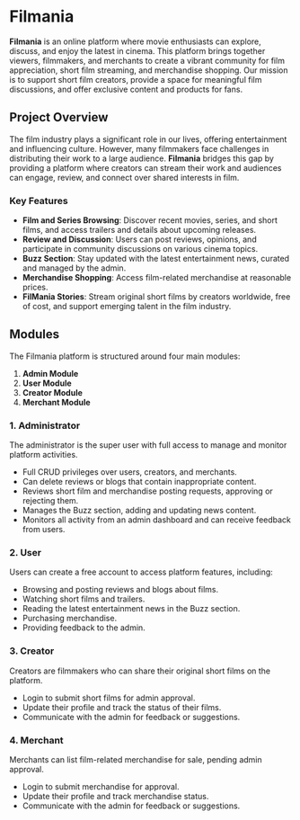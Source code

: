 # Filmania

**Filmania** is an online platform where movie enthusiasts can explore, discuss, and enjoy the latest in cinema. This platform brings together viewers, filmmakers, and merchants to create a vibrant community for film appreciation, short film streaming, and merchandise shopping. Our mission is to support short film creators, provide a space for meaningful film discussions, and offer exclusive content and products for fans.

## Project Overview

The film industry plays a significant role in our lives, offering entertainment and influencing culture. However, many filmmakers face challenges in distributing their work to a large audience. **Filmania** bridges this gap by providing a platform where creators can stream their work and audiences can engage, review, and connect over shared interests in film.

### Key Features

- **Film and Series Browsing**: Discover recent movies, series, and short films, and access trailers and details about upcoming releases.
- **Review and Discussion**: Users can post reviews, opinions, and participate in community discussions on various cinema topics.
- **Buzz Section**: Stay updated with the latest entertainment news, curated and managed by the admin.
- **Merchandise Shopping**: Access film-related merchandise at reasonable prices.
- **FilMania Stories**: Stream original short films by creators worldwide, free of cost, and support emerging talent in the film industry.

## Modules

The Filmania platform is structured around four main modules:

1. **Admin Module**
2. **User Module**
3. **Creator Module**
4. **Merchant Module**

### 1. Administrator

The administrator is the super user with full access to manage and monitor platform activities.

- Full CRUD privileges over users, creators, and merchants.
- Can delete reviews or blogs that contain inappropriate content.
- Reviews short film and merchandise posting requests, approving or rejecting them.
- Manages the Buzz section, adding and updating news content.
- Monitors all activity from an admin dashboard and can receive feedback from users.

### 2. User

Users can create a free account to access platform features, including:

- Browsing and posting reviews and blogs about films.
- Watching short films and trailers.
- Reading the latest entertainment news in the Buzz section.
- Purchasing merchandise.
- Providing feedback to the admin.

### 3. Creator

Creators are filmmakers who can share their original short films on the platform.

- Login to submit short films for admin approval.
- Update their profile and track the status of their films.
- Communicate with the admin for feedback or suggestions.

### 4. Merchant

Merchants can list film-related merchandise for sale, pending admin approval.

- Login to submit merchandise for approval.
- Update their profile and track merchandise status.
- Communicate with the admin for feedback or suggestions.


